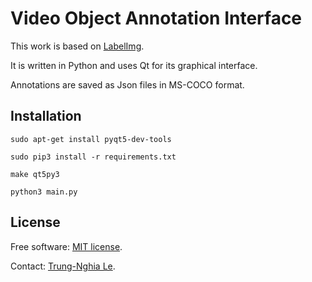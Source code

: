 Video Object Annotation Interface
==================================

This work is based on [LabelImg](https://github.com/tzutalin/labelImg).

It is written in Python and uses Qt for its graphical interface.

Annotations are saved as Json files in MS-COCO format.

Installation
------------------

    sudo apt-get install pyqt5-dev-tools
    
    sudo pip3 install -r requirements.txt
    
    make qt5py3
    
    python3 main.py

License
------------------
Free software: [MIT license](https://github.com/ltnghia/Object_Annotation_Interface/blob/master/LICENSE).

Contact: [Trung-Nghia Le](https://sites.google.com/view/ltnghia).
